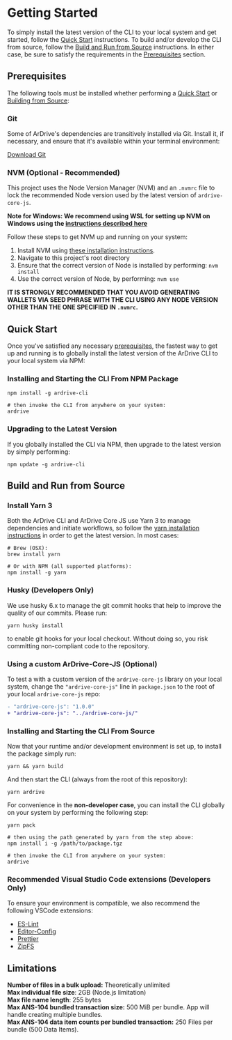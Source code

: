 # Getting Started

To simply install the latest version of the CLI to your local system and get started, follow the [Quick Start](#quick-start) instructions. To build and/or develop the CLI from source, follow the [Build and Run from Source](#build-from-source) instructions. In either case, be sure to satisfy the requirements in the [Prerequisites](#prerequisites) section.

## Prerequisites

The following tools must be installed whether performing a [Quick Start](#quick-start) or [Building from Source](#build-from-source):

### Git

Some of ArDrive's dependencies are transitively installed via Git. Install it, if necessary, and ensure that it's available within your terminal environment:

[Download Git](https://git-scm.com/downloads)

### NVM (Optional - Recommended)<a id="nvm"></a>

This project uses the Node Version Manager (NVM) and an `.nvmrc` file to lock the recommended Node version used by the latest version of `ardrive-core-js`.

**Note for Windows: We recommend using WSL for setting up NVM on Windows using the [instructions described here][wsl-install]**

Follow these steps to get NVM up and running on your system:

1. Install NVM using [these installation instructions][nvm-install].
2. Navigate to this project's root directory
3. Ensure that the correct version of Node is installed by performing: `nvm install`
4. Use the correct version of Node, by performing: `nvm use`

**IT IS STRONGLY RECOMMENDED THAT YOU AVOID GENERATING WALLETS VIA SEED PHRASE WITH THE CLI USING ANY NODE VERSION OTHER THAN THE ONE SPECIFIED IN `.nvmrc`.**

## Quick Start

Once you've satisfied any necessary [prerequisites](#prerequisites), the fastest way to get up and running is to globally install the latest version of the ArDrive CLI to your local system via NPM:

### Installing and Starting the CLI From NPM Package<a id="install-from-npm"></a>

```shell
npm install -g ardrive-cli

# then invoke the CLI from anywhere on your system:
ardrive
```

### Upgrading to the Latest Version<a id="upgrading"></a>

If you globally installed the CLI via NPM, then upgrade to the latest version by simply performing:

```shell
npm update -g ardrive-cli
```

## Build and Run from Source<a id="build-from-source"></a>

### Install Yarn 3<a id="yarn3"></a>

Both the ArDrive CLI and ArDrive Core JS use Yarn 3 to manage dependencies and initiate workflows, so follow the [yarn installation instructions][yarn-install] in order to get the latest version. In most cases:

```shell
# Brew (OSX):
brew install yarn

# Or with NPM (all supported platforms):
npm install -g yarn
```

### Husky (Developers Only)<a id="husky"></a>

We use husky 6.x to manage the git commit hooks that help to improve the quality of our commits. Please run:

```shell
yarn husky install
```

to enable git hooks for your local checkout. Without doing so, you risk committing non-compliant code to the repository.

### Using a custom ArDrive-Core-JS (Optional)<a id="custom-ardrive-core-js"></a>

To test a with a custom version of the `ardrive-core-js` library on your local system, change the `"ardrive-core-js"` line in `package.json` to the root of your local `ardrive-core-js` repo:

```diff
- "ardrive-core-js": "1.0.0"
+ "ardrive-core-js": "../ardrive-core-js/"
```

### Installing and Starting the CLI From Source<a id="install-from-src"></a>

Now that your runtime and/or development environment is set up, to install the package simply run:

```shell
yarn && yarn build
```

And then start the CLI (always from the root of this repository):

```shell
yarn ardrive
```

For convenience in the **non-developer case**, you can install the CLI globally on your system by performing the following step:

```shell
yarn pack

# then using the path generated by yarn from the step above:
npm install i -g /path/to/package.tgz

# then invoke the CLI from anywhere on your system:
ardrive
```

### Recommended Visual Studio Code extensions (Developers Only)<a id="vs-extensions"></a>

To ensure your environment is compatible, we also recommend the following VSCode extensions:

-   [ES-Lint][eslint-vscode]
-   [Editor-Config][editor-config-vscode]
-   [Prettier][prettier-vscode]
-   [ZipFS][zipfs-vscode]

## Limitations

**Number of files in a bulk upload:** Theoretically unlimited<br>
**Max individual file size**: 2GB (Node.js limitation)<br>
**Max file name length**: 255 bytes<br>
**Max ANS-104 bundled transaction size:** 500 MiB per bundle. App will handle creating multiple bundles.<br>
**Max ANS-104 data item counts per bundled transaction:** 250 Files per bundle (500 Data Items).


[ardrive]: https://ardrive.io
[arweave]: https://ardrive.io/what-is-arweave/
[ardrive-github]: https://github.com/ardriveapp/
[arfs]: https://ardrive.atlassian.net/l/c/m6P1vJDo
[ardrive-web-app]: https://app.ardrive.io
[ardrive-core]: https://github.com/ardriveapp/ardrive-core-js
[yarn-install]: https://yarnpkg.com/getting-started/install
[nvm-install]: https://github.com/nvm-sh/nvm#installing-and-updating
[wsl-install]: https://code.visualstudio.com/docs/remote/wsl
[editor-config-vscode]: https://marketplace.visualstudio.com/items?itemName=EditorConfig.EditorConfig
[prettier-vscode]: https://marketplace.visualstudio.com/items?itemName=esbenp.prettier-vscode
[zipfs-vscode]: https://marketplace.visualstudio.com/items?itemName=arcanis.vscode-zipfs
[eslint-vscode]: https://marketplace.visualstudio.com/items?itemName=dbaeumer.vscode-eslint
[viewblock blockchain explorer]: https://viewblock.io/arweave/
[ardrive-discord]: https://discord.gg/w4vvrezD
[arconnect]: https://arconnect.io/
[kb-wallets]: https://ardrive.atlassian.net/l/c/FpK8FuoQ
[arweave-manifests]: https://github.com/ArweaveTeam/arweave/wiki/Path-Manifests
[example-manifest-webpage]: https://arweave.net/qozq9YIUPEHfZhoTp9DkBpJuA_KNULBnfLiMroj5pZI
[arlocal]: https://github.com/textury/arlocal
[mozilla-mime-types]: https://developer.mozilla.org/en-US/docs/Web/HTTP/Basics_of_HTTP/MIME_types/Common_types
[viewblock]: https://viewblock.io/arweave/
[tx_anchors]: https://docs.arweave.org/developers/server/http-api#field-definitions
[gql-guide]: https://gql-guide.vercel.app/#owners
